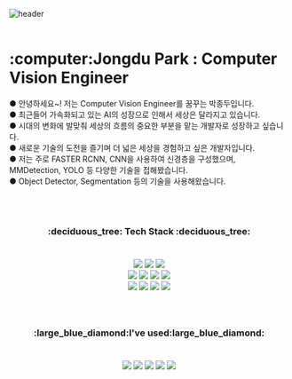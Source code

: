 ![header](https://capsule-render.vercel.app/api?type=Waving&color=auto&height=300&section=header&text=My%20Vision🎨&fontSize=70)
<br><br>
<h1>:computer:Jongdu Park : Computer Vision Engineer</h1>
● 안녕하세요~! 저는 Computer Vision Engineer를 꿈꾸는 박종두입니다.<br>
● 최근들어 가속화되고 있는 AI의 성장으로 인해서 세상은 달라지고 있습니다.<br>
● 시대의 변화에 발맞춰 세상의 흐름의 중요한 부분을 맡는 개발자로 성장하고 싶습니다. <br>
● 새로운 기술의 도전을 즐기며 더 넓은 세상을 경험하고 싶은 개발자입니다. <br>
● 저는 주로 FASTER RCNN, CNN을 사용하여 신경층을 구성했으며, MMDetection, YOLO 등 다양한 기술을 접해봤습니다.<br>
● Object Detector, Segmentation 등의 기술을 사용해왔습니다. 

<br><br>
<h3 align="center"> :deciduous_tree: Tech Stack :deciduous_tree:
<br><br><br>
<img src="https://img.shields.io/badge/Python-3776AB?style=flat-square&logo=Python&logoColor=white" />
<img src="https://img.shields.io/badge/C-A8B9CC?style=flat-square&logo=C&logoColor=white" />
<img src="https://img.shields.io/badge/Opencv-5C3EE8?style=flat-square&logo=Opencv&logoColor=white" /><br>
<img src="https://img.shields.io/badge/Numpy-013243?style=flat-square&logo=Numpy&logoColor=white" />
<img src="https://img.shields.io/badge/Pandas-150458?style=flat-square&logo=Pandas&logoColor=white" />
<img src="https://img.shields.io/badge/TensorFlow-FF6F00?style=flat-square&logo=TensorFlow&logoColor=white" />
<img src="https://img.shields.io/badge/PyTorch-EE4C2C?style=flat-square&logo=PyTorch&logoColor=white" /><br>
<img src="https://img.shields.io/badge/Keras-D00000?style=flat-square&logo=Keras&logoColor=white" />
<img src="https://img.shields.io/badge/MySQL-4479A1?style=flat-square&logo=MySQL&logoColor=white" />
<img src="https://img.shields.io/badge/MariaDB-003545?style=flat-square&logo=MariaDB&logoColor=white" />
<img src="https://img.shields.io/badge/Flask-000000?style=flat-square&logo=Flask&logoColor=white" />
<br><br><br>
  
<h3 align="center">:large_blue_diamond:I've used:large_blue_diamond:
<br><br><br>
<img src="https://img.shields.io/badge/Git-F05032?style=flat-square&logo=Git&logoColor=white" />
<img src="https://img.shields.io/badge/GitHub-181717?style=flat-square&logo=GitHub&logoColor=white" />
<img src="https://img.shields.io/badge/Blog-FF5722?style=flat-square&logo=Blogger&logoColor=white" />
<img src="https://img.shields.io/badge/Visual Studio Code-007ACC?style=flat-square&logo=Visual Studio Code&logoColor=white" />
<img src="https://img.shields.io/badge/PyCharm-000000?style=flat-square&logo=PyCharm&logoColor=white" />
